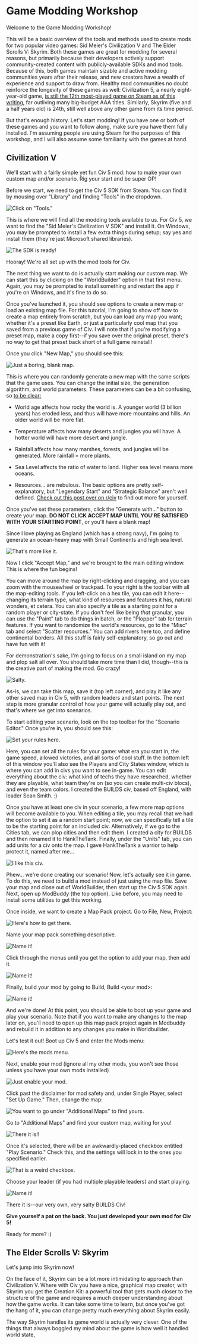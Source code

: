 # Game Modding Workshop

Welcome to the Game Modding Workshop! 

This will be a basic overview of the tools and methods used to create mods for two popular video games: Sid Meier's Civilization V and The Elder Scrolls V: Skyrim. Both these games are great for modding for several reasons, but primarily because their developers actively support community-created content with publicly-available SDKs and mod tools. Because of this, both games maintain sizable and active modding communities years after their release, and new creators have a wealth of experience and support to draw from. Healthy mod communities no doubt reinforce the longevity of these games as well: Civilization 5, a nearly eight-year-old game, [is still the 12th most-played game on Steam as of this writing](http://store.steampowered.com/stats/), far outliving many big-budget AAA titles. Similarly, Skyrim (five and a half years old) is 24th, still well above any other game from its time period.

But that's enough history. Let's start modding! If you have one or both of these games and you want to follow along, make sure you have them fully installed. I'm assuming people are using Steam for the purposes of this workshop, and I will also assume some familiarity with the games at hand.

## Civilization V

We'll start with a fairly simple yet fun Civ 5 mod: how to make your own custom map and/or scenario. Rig your start and be super OP!

Before we start, we need to get the Civ 5 SDK from Steam. You can find it by mousing over "Library" and finding "Tools" in the dropdown. 

![Click on "Tools."](https://raw.githubusercontent.com/mbestavros/builds-workshops/master/game-modding/images/nav-to-tools.png)

This is where we will find all the modding tools available to us. For Civ 5, we want to find the "Sid Meier's Civilization V SDK" and install it. On Windows, you may be prompted to install a few extra things during setup; say yes and install them (they're just Microsoft shared libraries).

![The SDK is ready!](https://raw.githubusercontent.com/mbestavros/builds-workshops/master/game-modding/images/civsdk.png)

Hooray! We're all set up with the mod tools for Civ.

The next thing we want to do is actually start making our custom map. We can start this by clicking on the "WorldBuilder" option in that first menu. Again, you may be prompted to install something and restart the app if you're on Windows, and it's fine to do so. 

Once you've launched it, you should see options to create a new map or load an existing map file. For this tutorial, I'm going to show off how to create a map entirely from scratch, but you can load any map you want; whether it's a preset like Earth, or just a particularly cool map that you saved from a previous game of Civ. I will note that if you're modifying a preset map, make a copy first--if you save over the original preset, there's no way to get that preset back short of a full game reinstall!

Once you click "New Map," you should see this:

![Just a boring, blank map.](https://raw.githubusercontent.com/mbestavros/builds-workshops/master/game-modding/images/generator_blank.png)

This is where you can randomly generate a new map with the same scripts that the game uses. You can change the initial size, the generation algorithm, and world parameters. These parameters can be a bit confusing, so [to be clear:](https://www.reddit.com/r/civ/comments/22v14b/how_exactly_do_temperature_rainfall_and_world_age/)

* World age affects how rocky the world is. A younger world (3 billion years) has eroded less, and thus will have more mountains and hills. An older world will be more flat.

* Temperature affects how many deserts and jungles you will have. A hotter world will have more desert and jungle.

* Rainfall affects how many marshes, forests, and jungles will be generated. More rainfall = more plants.

* Sea Level affects the ratio of water to land. Higher sea level means more oceans.

* Resources... are nebulous. The basic options are pretty self-explanatory, but "Legendary Start" and "Strategic Balance" aren't well defined. [Check out this post over on r/civ](https://www.reddit.com/r/civ/comments/2a37ws/effects_of_setting_resources_to_abundant_or_sparse/) to find out more for yourself.

Once you've set these parameters, click the "Generate with..." button to create your map. **DO NOT CLICK ACCEPT MAP UNTIL YOU'RE SATISFIED WITH YOUR STARTING POINT**, or you'll have a blank map!

Since I love playing as England (which has a strong navy), I'm going to generate an ocean-heavy map with Small Continents and high sea level. 

![That's more like it.](https://raw.githubusercontent.com/mbestavros/builds-workshops/master/game-modding/images/generator_complete.png)

Now I click "Accept Map," and we're brought to the main editing window. This is where the fun begins! 

You can move around the map by right-clicking and dragging, and you can zoom with the mousewheel or trackpad. To your right is the toolbar with all the map-editing tools. If you left-click on a hex tile, you can edit it here--changing its terrain type, what kind of resources and features it has, natural wonders, et cetera. You can also specify a tile as a starting point for a random player or city-state. If you don't feel like being *that* granular, you can use the "Paint" tab to do things in batch, or the "Plopper" tab for terrain features. If you want to randomize the world's resources, go to the "Misc" tab and select "Scatter resources." You can add rivers here too, and define continental borders. All this stuff is fairly self-explanatory, so go out and have fun with it!

For demonstration's sake, I'm going to focus on a small island on my map and plop salt all over. You should take more time than I did, though--this is the creative part of making the mod. Go crazy!

![Salty.](https://raw.githubusercontent.com/mbestavros/builds-workshops/master/game-modding/images/salty.png)

As-is, we can take this map, save it (top left corner), and play it like any other saved map in Civ 5, with random leaders and start points. The next step is more granular control of how your game will actually play out, and that's where we get into scenarios.

To start editing your scenario, look on the top toolbar for the "Scenario Editor." Once you're in, you should see this:

![Set your rules here.](https://raw.githubusercontent.com/mbestavros/builds-workshops/master/game-modding/images/scenario_editor.png)

Here, you can set all the rules for your game: what era you start in, the game speed, allowed victories, and all sorts of cool stuff. In the bottom left of this window you'll also see the Players and City States window, which is where you can add in civs you want to see in-game. You can edit everything about the civ: what kind of techs they have researched, whether they are playable, what team they're on (so you can create multi-civ blocs), and even the team colors. I created the BUILDS civ, based off England, with leader Sean Smith. :)

Once you have at least one civ in your scenario, a few more map options will become available to you. When editing a tile, you may recall that we had the option to set it as a random start point; now, we can specifically tell a tile to be the starting point for an included civ. Alternatively, if we go to the Cities tab, we can plop cities and then edit them. I created a city for BUILDS and then renamed it to HankTheTank. Finally, under the "Units" tab, you can add units for a civ onto the map. I gave HankTheTank a warrior to help protect it, named after me...

![I like this civ.](https://raw.githubusercontent.com/mbestavros/builds-workshops/master/game-modding/images/scenario-finished.png)

Phew... we're done creating our scenario! Now, let's actually see it in game. To do this, we need to build a mod instead of just using the map file. Save your map and close out of WorldBuilder, then start up the Civ 5 SDK again. Next, open up ModBuddy (the top option). Like before, you may need to install some utilities to get this working. 

Once inside, we want to create a Map Pack project. Go to File, New, Project:

![Here's how to get there.](https://raw.githubusercontent.com/mbestavros/builds-workshops/master/game-modding/images/modbuddy_nav.png)

Name your map pack something descriptive.

![Name it!](https://raw.githubusercontent.com/mbestavros/builds-workshops/master/game-modding/images/modbuddy_mappack.png)

Click through the menus until you get the option to add your map, then add it.

![Name it!](https://raw.githubusercontent.com/mbestavros/builds-workshops/master/game-modding/images/modbuddy_addmap.png)

Finally, build your mod by going to Build, Build \<your mod\>:

![Name it!](https://raw.githubusercontent.com/mbestavros/builds-workshops/master/game-modding/images/modbuddy_build.png)

And we're done! At this point, you should be able to boot up your game and play your scenario. Note that if you want to make any changes to the map later on, you'll need to open up this map pack project again in Modbuddy and rebuild it in addition to any changes you make in Worldbuilder.

Let's test it out! Boot up Civ 5 and enter the Mods menu:

![Here's the mods menu.](https://raw.githubusercontent.com/mbestavros/builds-workshops/master/game-modding/images/civ_main_menu_mods.jpg)

Next, enable your mod (ignore all my other mods, you won't see those unless you have your own mods installed)

![Just enable your mod.](https://raw.githubusercontent.com/mbestavros/builds-workshops/master/game-modding/images/civ_enable_mod.jpg)

Click past the disclaimer for mod safety and, under Single Player, select "Set Up Game." Then, change the map:

![You want to go under "Additional Maps" to find yours.](https://raw.githubusercontent.com/mbestavros/builds-workshops/master/game-modding/images/civ_setup_screen_1.jpg)

Go to "Additional Maps" and find your custom map, waiting for you!

![There it is!!](https://raw.githubusercontent.com/mbestavros/builds-workshops/master/game-modding/images/civ_setup_screen_2.jpg)

Once it's selected, there will be an awkwardly-placed checkbox entitled "Play Scenario." Check this, and the settings will lock in to the ones you specified earlier. 

![That is a weird checkbox.](https://raw.githubusercontent.com/mbestavros/builds-workshops/master/game-modding/images/civ_setup_screen_3.jpg)

Choose your leader (if you had multiple playable leaders) and start playing.

![Name it!](https://raw.githubusercontent.com/mbestavros/builds-workshops/master/game-modding/images/civ_ingame.jpg)

There it is--our very own, very salty BUILDS Civ!

**Give yourself a pat on the back. You just developed your own mod for Civ 5!**

Ready for more? :)

## The Elder Scrolls V: Skyrim

Let's jump into Skyrim now!

On the face of it, Skyrim can be a lot more intimidating to approach than Civilization V. Where with Civ you have a nice, graphical map creator, with Skyrim you get the Creation Kit: a powerful tool that gets much closer to the structure of the game and requires a much deeper understanding about how the game works. It can take some time to learn, but once you've got the hang of it, you can change pretty much everything about Skyrim easily.

The way Skyrim handles its game world is actually very clever. One of the things that always boggled my mind about the game is how well it handled world state, 

